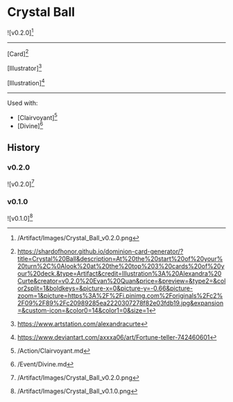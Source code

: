 # Crystal Ball

![v0.2.0][^v0.2.0]

---

[Card][^Card]

[Illustrator][^Illustrator]

[Illustration][^Illustration]

---

Used with:

- [Clairvoyant][^Clairvoyant]
- [Divine][^Divine]

## History

### v0.2.0

![v0.2.0][^v0.2.0]

### v0.1.0

![v0.1.0][^v0.1.0]

[^v0.1.0]: /Artifact/Images/Crystal_Ball_v0.1.0.png
[^v0.2.0]: /Artifact/Images/Crystal_Ball_v0.2.0.png
[^Card]: https://shardofhonor.github.io/dominion-card-generator/?title=Crystal%20Ball&description=At%20the%20start%20of%20your%20turn%2C%0Alook%20at%20the%20top%203%20cards%20of%20your%20deck.&type=Artifact&credit=Illustration%3A%20Alexandra%20Curte&creator=v0.2.0%20Evan%20Quan&price=&preview=&type2=&color2split=1&boldkeys=&picture-x=0&picture-y=-0.66&picture-zoom=1&picture=https%3A%2F%2Fi.pinimg.com%2Foriginals%2Fc2%2F09%2F89%2Fc20989285ea2220307278f82e03fdb19.jpg&expansion=&custom-icon=&color0=14&color1=0&size=1
[^Illustrator]: https://www.artstation.com/alexandracurte
[^Illustration]: https://www.deviantart.com/axxxa06/art/Fortune-teller-742460601
[^Clairvoyant]: /Action/Clairvoyant.md
[^Divine]: /Event/Divine.md
